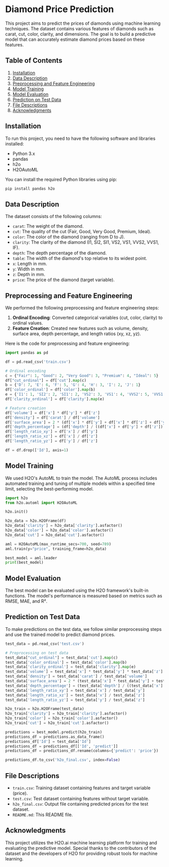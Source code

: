 # Diamond Price Prediction

This project aims to predict the prices of diamonds using machine learning techniques. The dataset contains various features of diamonds such as carat, cut, color, clarity, and dimensions. The goal is to build a predictive model that can accurately estimate diamond prices based on these features.

## Table of Contents

1. [Installation](#installation)
2. [Data Description](#data-description)
3. [Preprocessing and Feature Engineering](#preprocessing-and-feature-engineering)
4. [Model Training](#model-training)
5. [Model Evaluation](#model-evaluation)
6. [Prediction on Test Data](#prediction-on-test-data)
7. [File Descriptions](#file-descriptions)
8. [Acknowledgments](#acknowledgments)

## Installation

To run this project, you need to have the following software and libraries installed:

- Python 3.x
- pandas
- h2o
- H2OAutoML

You can install the required Python libraries using pip:

```bash
pip install pandas h2o
```

## Data Description

The dataset consists of the following columns:

- `carat`: The weight of the diamond.
- `cut`: The quality of the cut (Fair, Good, Very Good, Premium, Ideal).
- `color`: The color of the diamond (ranging from D to J).
- `clarity`: The clarity of the diamond (I1, SI2, SI1, VS2, VS1, VVS2, VVS1, IF).
- `depth`: The depth percentage of the diamond.
- `table`: The width of the diamond's top relative to its widest point.
- `x`: Length in mm.
- `y`: Width in mm.
- `z`: Depth in mm.
- `price`: The price of the diamond (target variable).

## Preprocessing and Feature Engineering

We performed the following preprocessing and feature engineering steps:

1. **Ordinal Encoding**: Converted categorical variables (cut, color, clarity) to ordinal values.
2. **Feature Creation**: Created new features such as volume, density, surface area, depth percentage, and length ratios (xy, xz, yz).

Here is the code for preprocessing and feature engineering:

```python
import pandas as pd

df = pd.read_csv('train.csv')

# Ordinal encoding
c = {"Fair": 1, "Good": 2, "Very Good": 3, "Premium": 4, "Ideal": 5}
df["cut_ordinal"] = df['cut'].map(c)
b = {'D': 7, 'E': 6, 'F': 5, 'G': 4, 'H': 3, 'I': 2, 'J': 1}
df['color_ordinal'] = df['color'].map(b)
e = {'I1': 1, 'SI2': 2, 'SI1': 2, 'VS2': 3, 'VS1': 4, 'VVS2': 5, 'VVS1': 6, 'IF': 7}
df['clarity_ordinal'] = df['clarity'].map(e)

# Feature creation
df['volume'] = df['x'] * df['y'] * df['z']
df['density'] = df['carat'] / df['volume']
df['surface_area'] = 2 * (df['x'] * df['y'] + df['x'] * df['z'] + df['y'] * df['z'])
df['depth_percentage'] = (df['depth'] / ((df['x'] + df['y'] + df['z']) / 3)) * 100
df['length_ratio_xy'] = df['x'] / df['y']
df['length_ratio_xz'] = df['x'] / df['z']
df['length_ratio_yz'] = df['y'] / df['z']

df = df.drop(['Id'], axis=1)
```

## Model Training

We used H2O's AutoML to train the model. The AutoML process includes automated training and tuning of multiple models within a specified time limit, selecting the best-performing model.

```python
import h2o
from h2o.automl import H2OAutoML

h2o.init()

h2o_data = h2o.H2OFrame(df)
h2o_data['clarity'] = h2o_data['clarity'].asfactor()
h2o_data['color'] = h2o_data['color'].asfactor()
h2o_data['cut'] = h2o_data['cut'].asfactor()

aml = H2OAutoML(max_runtime_secs=700, seed=789)
aml.train(y="price", training_frame=h2o_data)

best_model = aml.leader
print(best_model)
```

## Model Evaluation

The best model can be evaluated using the H2O framework's built-in functions. The model's performance is measured based on metrics such as RMSE, MAE, and R².

## Prediction on Test Data

To make predictions on the test data, we follow similar preprocessing steps and use the trained model to predict diamond prices.

```python
test_data = pd.read_csv('test.csv')

# Preprocessing on test data
test_data["cut_ordinal"] = test_data['cut'].map(c)
test_data['color_ordinal'] = test_data['color'].map(b)
test_data['clarity_ordinal'] = test_data['clarity'].map(e)
test_data['volume'] = test_data['x'] * test_data['y'] * test_data['z']
test_data['density'] = test_data['carat'] / test_data['volume']
test_data['surface_area'] = 2 * (test_data['x'] * test_data['y'] + test_data['x'] * test_data['z'] + test_data['y'] * test_data['z'])
test_data['depth_percentage'] = (test_data['depth'] / ((test_data['x'] + test_data['y'] + test_data['z']) / 3)) * 100
test_data['length_ratio_xy'] = test_data['x'] / test_data['y']
test_data['length_ratio_xz'] = test_data['x'] / test_data['z']
test_data['length_ratio_yz'] = test_data['y'] / test_data['z']

h2o_train = h2o.H2OFrame(test_data)
h2o_train['clarity'] = h2o_train['clarity'].asfactor()
h2o_train['color'] = h2o_train['color'].asfactor()
h2o_train['cut'] = h2o_train['cut'].asfactor()

predictions = best_model.predict(h2o_train)
predictions_df = predictions.as_data_frame()
predictions_df['Id'] = test_data['Id']
predictions_df = predictions_df[['Id', 'predict']]
predictions_df = predictions_df.rename(columns={'predict': 'price'})

predictions_df.to_csv('h2o_final.csv', index=False)
```

## File Descriptions

- `train.csv`: Training dataset containing features and target variable (price).
- `test.csv`: Test dataset containing features without target variable.
- `h2o_final.csv`: Output file containing predicted prices for the test dataset.
- `README.md`: This README file.

## Acknowledgments

This project utilizes the H2O.ai machine learning platform for training and evaluating the predictive model. Special thanks to the contributors of the dataset and the developers of H2O for providing robust tools for machine learning.
